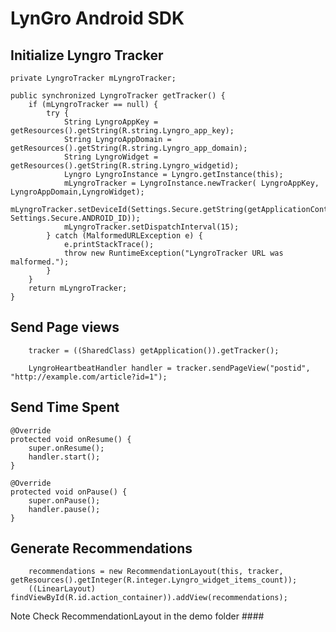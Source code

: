 # LynGro Android SDK

## Initialize Lyngro Tracker ##
    private LyngroTracker mLyngroTracker;

    public synchronized LyngroTracker getTracker() {
        if (mLyngroTracker == null) {
            try {
                String LyngroAppKey = getResources().getString(R.string.Lyngro_app_key);
                String LyngroAppDomain = getResources().getString(R.string.Lyngro_app_domain);
                String LyngroWidget = getResources().getString(R.string.Lyngro_widgetid);
                Lyngro LyngroInstance = Lyngro.getInstance(this);
                mLyngroTracker = LyngroInstance.newTracker( LyngroAppKey, LyngroAppDomain,LyngroWidget);
                mLyngroTracker.setDeviceId(Settings.Secure.getString(getApplicationContext().getContentResolver(), Settings.Secure.ANDROID_ID));
                mLyngroTracker.setDispatchInterval(15);
            } catch (MalformedURLException e) {
                e.printStackTrace();
                throw new RuntimeException("LyngroTracker URL was malformed.");
            }
        }
        return mLyngroTracker;
    }
    
    
    
## Send Page views ##
        tracker = ((SharedClass) getApplication()).getTracker();
        
        LyngroHeartbeatHandler handler = tracker.sendPageView("postid", "http://example.com/article?id=1");
        
## Send Time Spent

    @Override
    protected void onResume() {
        super.onResume();
        handler.start();
    }

    @Override
    protected void onPause() {
        super.onPause();
        handler.pause();
    }
    
## Generate Recommendations
        recommendations = new RecommendationLayout(this, tracker, getResources().getInteger(R.integer.Lyngro_widget_items_count));
        ((LinearLayout) findViewById(R.id.action_container)).addView(recommendations);

Note Check RecommendationLayout in the demo folder ####
